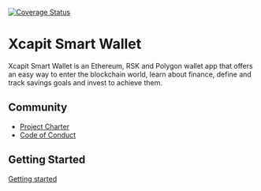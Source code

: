 [![Coverage Status](https://coveralls.io/repos/gitlab/xcapit-foss/app/badge.svg?branch=develop)](https://coveralls.io/gitlab/xcapit-foss/app?branch=develop)

# Xcapit Smart Wallet

Xcapit Smart Wallet is an Ethereum, RSK and Polygon wallet app that offers an easy way to enter the blockchain world, learn about finance, define and track savings goals and invest to achieve them.

## Community

- [Project Charter](https://xcapit-foss.gitlab.io/documentation/docs/project_charter)
- [Code of Conduct](https://gitlab.com/xcapit-foss/app/-/blob/develop/CODE_OF_CONDUCT.md)

## Getting Started

[Getting started](https://xcapit-foss.gitlab.io/documentation/docs/app-wallet/getting_started/)
